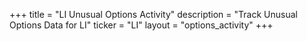 +++
title = "LI Unusual Options Activity"
description = "Track Unusual Options Data for LI"
ticker = "LI"
layout = "options_activity"
+++

